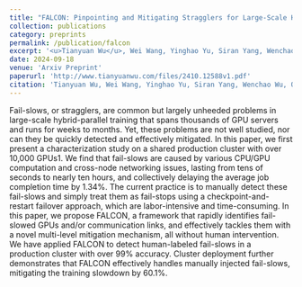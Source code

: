 ```yaml
---
title: "FALCON: Pinpointing and Mitigating Stragglers for Large-Scale Hybrid-Parallel Training"
collection: publications
category: preprints
permalink: /publication/falcon
excerpt: '<u>Tianyuan Wu</u>, Wei Wang, Yinghao Yu, Siran Yang, Wenchao Wu, Qinkai Duan, Guodong Yang, Jiamang Wang, Lin Qu, Liping Zhang.'
date: 2024-09-18
venue: 'Arxiv Preprint'
paperurl: 'http://www.tianyuanwu.com/files/2410.12588v1.pdf'
citation: 'Tianyuan Wu, Wei Wang, Yinghao Yu, Siran Yang, Wenchao Wu, Qinkai Duan, Guodong Yang, Jiamang Wang, Lin Qu, and Liping Zhang. "FALCON: Pinpointing and Mitigating Stragglers for Large-Scale Hybrid-Parallel Training." arXiv preprint arXiv:2410.12588 (2024).'
---
```


Fail-slows, or stragglers, are common but largely unheeded problems in large-scale hybrid-parallel training that spans thousands of GPU servers and runs for weeks to months. Yet, these problems are not well studied, nor can they be quickly detected and effectively mitigated. In this paper, we first present a characterization study on a shared production cluster with over 10,000 GPUs1. We find that fail-slows are caused by various CPU/GPU computation and cross-node networking issues, lasting from tens of seconds to nearly ten hours, and collectively delaying the average job completion time by 1.34%. The current practice is to manually detect these fail-slows and simply treat them as fail-stops using a checkpoint-and-restart failover approach, which are labor-intensive and time-consuming. In this paper, we propose FALCON, a framework that rapidly identifies fail-slowed GPUs and/or communication links, and effectively tackles them with a novel multi-level mitigation mechanism, all without human intervention. We have applied FALCON to detect human-labeled fail-slows in a production cluster with over 99% accuracy. Cluster deployment further demonstrates that FALCON effectively handles manually injected fail-slows, mitigating the training slowdown by 60.1%.
